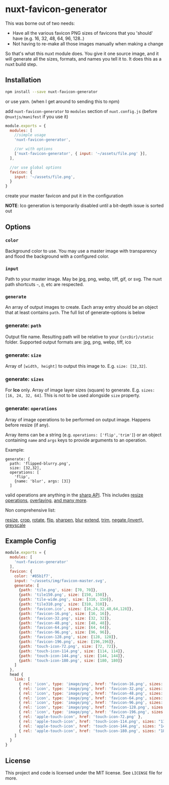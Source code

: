 nuxt-favicon-generator
======================

This was borne out of two needs:

- Have all the various favicon PNG sizes of favicons that you 'should' have (e.g. 16, 32, 48, 64, 96, 128..)
- Not having to re-make all those images manually when making a change

So that's what this nuxt module does. You give it one source image, and it will generate all the sizes, formats, and names you tell it to. It does this as a nuxt build step.


Installation
------------

```sh
npm install --save nuxt-favicon-generator
```
or use yarn.
(when I get around to sending this to npm)

add `nuxt-favicon-generator` to `modules` section of `nuxt.config.js` (before `@nuxtjs/manifest` if you use it)

```js
module.exports = {
  modules: [
    //simple usage
    'nuxt-favicon-generator',

    //or with options
    ['nuxt-favicon-generator', { input: '~/assets/file.png' }],
  ],

  //or use global options
  favicon: {
    input: '~/assets/file.png',
  }
}
```

create your master favicon and put it in the configuration


**NOTE**: Ico generation is temporarily disabled until a bit-depth issue is sorted out


Options
-------

### `color`

Background color to use. You may use a master image with transparency and flood the background with a configured color.

### `input`

Path to your master image. May be jpg, png, webp, tiff, gif, or svg. The nuxt path shortcuts `~`, `@`, etc are respected.

### `generate`

An array of output images to create. Each array entry should be an object that at least contains `path`. The full list of generate-options is below

### generate: `path`

Output file name. Resulting path will be relative to your `{srcDir}/static` folder. Supported output formats are: jpg, png, webp, tiff, ico

### generate: `size`

Array of `[width, height]` to output this image to. E.g. `size: [32,32]`.

### generate: `sizes`

For **Ico** only. Array of image layer sizes (square) to generate. E.g. `sizes: [16, 24, 32, 64]`. This is not to be used alongside `size` property.

### generate: `operations`

Array of image operations to be performed on output image. Happens before resize (if any).

Array items can be a string (e.g. `operations: ['flip','trim']`) or an object containing `name` and `args` keys to provide arguments to an operation.

Example:

```
generate: {
  path: 'flipped-blurry.png',
  size: [32,32],
  operations: [
    'flip',
    {name: 'blur', args: [3]}
  ]
```

valid operations are anything in the [sharp API](http://sharp.pixelplumbing.com/en/stable/). This includes [resize operations](http://sharp.pixelplumbing.com/en/stable/api-resize/), [overlaying](http://sharp.pixelplumbing.com/en/stable/api-composite/), [and many more](http://sharp.pixelplumbing.com/en/stable/api-operation/).

Non comprehensive list:

[resize](http://sharp.pixelplumbing.com/en/stable/api-resize/#resize), [crop](http://sharp.pixelplumbing.com/en/stable/api-resize/#crop), [rotate](http://sharp.pixelplumbing.com/en/stable/api-operation/#rotate), [flip](http://sharp.pixelplumbing.com/en/stable/api-operation/#flip), [sharpen](http://sharp.pixelplumbing.com/en/stable/api-operation/#sharpen), [blur](http://sharp.pixelplumbing.com/en/stable/api-operation/#blur) [extend](http://sharp.pixelplumbing.com/en/stable/api-operation/#extend), [trim](http://sharp.pixelplumbing.com/en/stable/api-operation/#trim), [negate (invert)](http://sharp.pixelplumbing.com/en/stable/api-operation/#negate), [greyscale](http://sharp.pixelplumbing.com/en/stable/api-colour/#greyscale)


Example Config
--------------

```js
module.exports = {
  modules: [
    'nuxt-favicon-generator'
  ],
  favicon: {
    color: '#85b1f7',
    input: '~/assets/img/favicon-master.svg',
    generate: [
      {path: 'tile.png', size: [70, 70]},
      {path: 'tile150.png', size: [150, 150]},
      {path: 'tile-wide.png', size: [310, 150]},
      {path: 'tile310.png', size: [310, 310]},
      {path: 'favicon.ico', sizes: [16,24,32,48,64,128]},
      {path: 'favicon-16.png', size: [16, 16]},
      {path: 'favicon-32.png', size: [32, 32]},
      {path: 'favicon-48.png', size: [48, 48]},
      {path: 'favicon-64.png', size: [64, 64]},
      {path: 'favicon-96.png', size: [96, 96]},
      {path: 'favicon-128.png', size: [128, 128]},
      {path: 'favicon-196.png', size: [196,196]},
      {path: 'touch-icon-72.png', size: [72, 72]},
      {path: 'touch-icon-114.png', size: [114, 114]},
      {path: 'touch-icon-144.png', size: [144, 144]},
      {path: 'touch-icon-180.png', size: [180, 180]}
    ]
  },
  head {
    link: [
      { rel: 'icon', type: 'image/png', href: 'favicon-16.png', sizes: "16x16" },
      { rel: 'icon', type: 'image/png', href: 'favicon-32.png', sizes: "32x32" },
      { rel: 'icon', type: 'image/png', href: 'favicon-48.png', sizes: "48x48" },
      { rel: 'icon', type: 'image/png', href: 'favicon-64.png', sizes: "64x64" },
      { rel: 'icon', type: 'image/png', href: 'favicon-96.png', sizes: "96x96" },
      { rel: 'icon', type: 'image/png', href: 'favicon-128.png', sizes: "128x128" },
      { rel: 'icon', type: 'image/png', href: 'favicon-196.png', sizes: "196x196" },
      { rel: 'apple-touch-icon', href: 'touch-icon-72.png' },
      { rel: 'apple-touch-icon', href: 'touch-icon-114.png', sizes: "114x114" },
      { rel: 'apple-touch-icon', href: 'touch-icon-144.png', sizes: "144x144" },
      { rel: 'apple-touch-icon', href: 'touch-icon-180.png', sizes: "180x180" },
    ]
  }
}
```


License
-------

This project and code is licensed under the MIT license. See `LICENSE` file for more.
